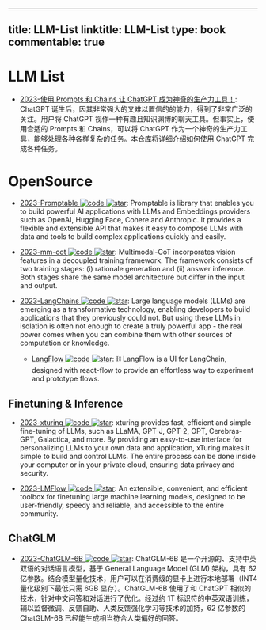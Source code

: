 
---
title: LLM-List
linktitle: LLM-List
type: book
commentable: true
---

# LLM List

- [2023-使用 Prompts 和 Chains 让 ChatGPT 成为神奇的生产力工具！](https://github.com/howl-anderson/unlocking-the-power-of-llms): ChatGPT 诞生后，因其非常强大的又难以置信的的能力，得到了非常广泛的关注。用户将 ChatGPT 视作一种有趣且知识渊博的聊天工具。但事实上，使用合适的 Prompts 和 Chains，可以将 ChatGPT 作为一个神奇的生产力工具，能够处理各种各样复杂的任务。本仓库将详细介绍如何使用 ChatGPT 完成各种任务。

# OpenSource

- [2023-Promptable ![code](https://ng-tech.icu/assets/code.svg) ![star](https://img.shields.io/github/stars/cfortuner/promptable)](https://github.com/cfortuner/promptable): Promptable is library that enables you to build powerful AI applications with LLMs and Embeddings providers such as OpenAI, Hugging Face, Cohere and Anthropic. It provides a flexible and extensible API that makes it easy to compose LLMs with data and tools to build complex applications quickly and easily.

- [2023-mm-cot ![code](https://ng-tech.icu/assets/code.svg) ![star](https://img.shields.io/github/stars/amazon-science/mm-cot)](https://github.com/amazon-science/mm-cot): Multimodal-CoT incorporates vision features in a decoupled training framework. The framework consists of two training stages: (i) rationale generation and (ii) answer inference. Both stages share the same model architecture but differ in the input and output.

- [2023-LangChains ![code](https://ng-tech.icu/assets/code.svg) ![star](https://img.shields.io/github/stars/hwchase17/langchain)](https://github.com/hwchase17/langchain): Large language models (LLMs) are emerging as a transformative technology, enabling developers to build applications that they previously could not. But using these LLMs in isolation is often not enough to create a truly powerful app - the real power comes when you can combine them with other sources of computation or knowledge.

  - [LangFlow ![code](https://ng-tech.icu/assets/code.svg) ![star](https://img.shields.io/github/stars/logspace-ai/langflow)](https://github.com/logspace-ai/langflow): ⛓️ LangFlow is a UI for LangChain, designed with react-flow to provide an effortless way to experiment and prototype flows.

## Finetuning & Inference

- [2023-xturing ![code](https://ng-tech.icu/assets/code.svg) ![star](https://img.shields.io/github/stars/stochasticai/xturing)](https://github.com/stochasticai/xturing): xturing provides fast, efficient and simple fine-tuning of LLMs, such as LLaMA, GPT-J, GPT-2, OPT, Cerebras-GPT, Galactica, and more. By providing an easy-to-use interface for personalizing LLMs to your own data and application, xTuring makes it simple to build and control LLMs. The entire process can be done inside your computer or in your private cloud, ensuring data privacy and security.

- [2023-LMFlow ![code](https://ng-tech.icu/assets/code.svg) ![star](https://img.shields.io/github/stars/OptimalScale/LMFlow)](https://github.com/OptimalScale/LMFlow): An extensible, convenient, and efficient toolbox for finetuning large machine learning models, designed to be user-friendly, speedy and reliable, and accessible to the entire community.

## ChatGLM

- [2023-ChatGLM-6B ![code](https://ng-tech.icu/assets/code.svg) ![star](https://img.shields.io/github/stars/THUDM/ChatGLM-6B)](https://github.com/THUDM/ChatGLM-6B): ChatGLM-6B 是一个开源的、支持中英双语的对话语言模型，基于 General Language Model (GLM) 架构，具有 62 亿参数。结合模型量化技术，用户可以在消费级的显卡上进行本地部署（INT4 量化级别下最低只需 6GB 显存）。ChatGLM-6B 使用了和 ChatGPT 相似的技术，针对中文问答和对话进行了优化。经过约 1T 标识符的中英双语训练，辅以监督微调、反馈自助、人类反馈强化学习等技术的加持，62 亿参数的 ChatGLM-6B 已经能生成相当符合人类偏好的回答。

    